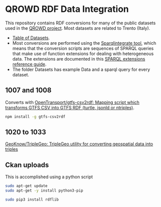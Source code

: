 # QROWD RDF Data Integration
This repository contains RDF conversions for many of the public datasets used in the [QROWD project](http://qrowd-project.eu).
Most datasets are related to Trento (Italy).

* [Table of Datasets](https://docs.google.com/spreadsheets/d/1TuDj3OzJyrLbJaM3MVKwKR4L3B5cjyIoofVM3Fw9nsM/edit#gid=1481713892).
* Most conversions are performed using the [Sparqlintegrate tool](https://github.com/SmartDataAnalytics/Sparqlintegrate), which means that the conversion scripts are sequences of SPARQL queries that make use of function extensions for dealing with heterogeneous data. The extensions are documented in this [SPARQL extensions reference guide](https://github.com/SmartDataAnalytics/jena-sparql-api/tree/master/jena-sparql-api-sparql-ext).
* The folder Datasets has example Data and a sparql query for every dataset.

## 1007 and 1008

Converts with [OpenTransport/gtfs-csv2rdf: Mapping script which transforms GTFS CSV into GTFS RDF (turtle, jsonld or ntriples)](https://github.com/OpenTransport/gtfs-csv2rdf).

```sh
npm install -g gtfs-csv2rdf
```

## 1020 to 1033

[GeoKnow/TripleGeo: TripleGeo utility for converting geospatial data into triples](https://github.com/GeoKnow/TripleGeo)



## Ckan uploads
This is accomplished using a python script

```bash
sudo apt-get update
sudo apt-get -y install python3-pip

sudo pip3 install rdflib

```

